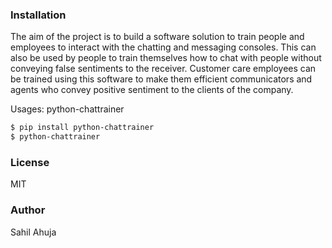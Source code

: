 ### Installation
The aim of the project is to build a software solution to train people and employees to interact with the chatting and messaging consoles. This can also be used by people to train themselves how to chat with people without conveying false sentiments to the receiver. Customer care employees can be trained using this software to make them efficient communicators and agents who convey positive sentiment to the clients of the company.  

Usages: python-chattrainer 
	
```sh
$ pip install python-chattrainer
$ python-chattrainer
```
### License
MIT
### Author
Sahil Ahuja
